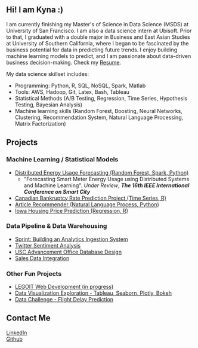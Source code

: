 <script async src="https://www.googletagmanager.com/gtag/js?id=UA-113914402-1"></script>
<script>
  window.dataLayer = window.dataLayer || [];
  function gtag(){dataLayer.push(arguments);}
  gtag('js', new Date());

  gtag('config', 'UA-113914402-1');
</script>

<title>
Kyna Ji
</title>

## Hi! I am Kyna :)
I am currently finishing my Master's of Science in Data Science (MSDS) at University of San Francisco. I am also a data science intern at Ubisoft. Prior to that, I graduated with a double major in Business and East Asian Studies at University of Southern California, where I began to be fascinated by the business potential for data in predicting future trends. I enjoy building machine learning models to predict, and I am passionate about data-driven business decision-making. Check my [Resume](https://drive.google.com/file/d/1pGKs9Y7ZbKjowV74A_S49X8WMTeQwRnh/view?usp=sharing).

My data science skillset includes:
* Programming: Python, R, SQL, NoSQL, Spark, Matlab
* Tools: AWS, Hadoop, Git, Latex, Bash, Tableau
* Statistical Methods (A/B Testing, Regression, Time Series, Hypothesis Testing, Bayesian Analysis)
* Machine learning skills (Random Forest, Boosting, Neural Networks, Clustering, Recommendation System, Natural Language Processing, Matrix Factorization)

## Projects
### Machine Learning / Statistical Models
* [Distributed Energy Usage Forecasting (Random Forest, Spark, Python)](https://github.com/feiran-kyna-ji/Smart-Meter)
  -  "Forecasting Smart Meter Energy Usage using Distributed Systems and Machine Learning". *Under Review*,  ***The 16th IEEE International Conference on Smart City***
* [Canadian Bankruptcy Rate Prediction Project (Time Series, R)](https://github.com/feiran-kyna-ji/canadian-bankruptcy-time-series)
* [Article Recommender (Natural Language Process, Python)](https://github.com/feiran-kyna-ji/article_recommender)
* [Iowa Housing Price Prediction (Regression, R)](https://github.com/feiran-kyna-ji/iowa_housing)

### Data Pipeline & Data Warehousing
* [Sprint: Building an Analytics Ingestion System](https://github.com/feiran-kyna-ji/sprint)
* [Twitter Sentiment Analysis](https://github.com/feiran-kyna-ji/twitter-sentiment/)
* [USC Advancement Office Database Design](https://github.com/feiran-kyna-ji/usc-database-design)
* [Sales Data Integration](https://feiran-kyna-ji.github.io/projects/sales_data)

### Other Fun Projects
* [LEGOIT Web Development (in progress)](https://msds698.github.io/group-assignment-2-legoit/)
* [Data Visualization Exploration - Tableau, Seaborn, Plotly, Bokeh](https://github.com/feiran-kyna-ji/data-visualization)
* [Data Challenge - Flight Delay Prediction](https://github.com/feiran-kyna-ji/data_challenge_flight_delay)

## Contact Me
[LinkedIn](https://www.linkedin.com/in/kyna-ji/)  
[Github](https://github.com/feiran-kyna-ji)
